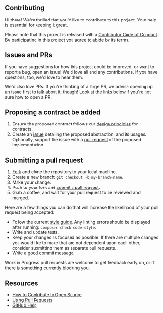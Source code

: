## Contributing

[fork]: /fork
[pr]: /compare
[issue]: /issue
[design-principles]: README.md
[style]: https://github.com/dvsa/php-coding-standards
[code-of-conduct]: CODE_OF_CONDUCT.md
[good-commit-message]: https://github.com/erlang/otp/wiki/writing-good-commit-messages

Hi there! We're thrilled that you'd like to contribute to this project. Your help is essential for keeping it great.

Please note that this project is released with a [Contributor Code of Conduct][code-of-conduct]. By participating in this project you agree to abide by its terms.

## Issues and PRs

If you have suggestions for how this project could be improved, or want to report a bug, open an issue! We'd love all and any contributions. If you have questions, too, we'd love to hear them.

We'd also love PRs. If you're thinking of a large PR, we advise opening up an issue first to talk about it, though! Look at the links below if you're not sure how to open a PR.

## Proposing a contract be added
1. Ensure the proposed contract follows our [design principles][design-principles] for contracts.
1. Create an [issue][issue] detailing the proposed abstraction, and its usages. Optionally, support the issue with a [pull request][pr] of the proposed implementation.

## Submitting a pull request
1. [Fork][fork] and clone the repository to your local machine.
1. Create a new branch: `git checkout -b my-branch-name`.
1. Make your change.
1. Push to your fork and [submit a pull request][pr].
1. Grab a coffee, and wait for your pull request to be reviewed and merged.

Here are a few things you can do that will increase the likelihood of your pull request being accepted:
- Follow the current [style guide][style]. Any linting errors should be displayed after running: `composer check-code-style`.
- Write and update tests.
- Keep your changes as focused as possible. If there are multiple changes you would like to make that are not dependent upon each other, consider submitting them as separate pull requests.
- Write a [good commit message][good-commit-message].

Work in Progress pull requests are welcome to get feedback early on, or if there is something currently blocking you.

## Resources

- [How to Contribute to Open Source](https://opensource.guide/how-to-contribute/)
- [Using Pull Requests](https://help.github.com/articles/about-pull-requests/)
- [GitHub Help](https://help.github.com)